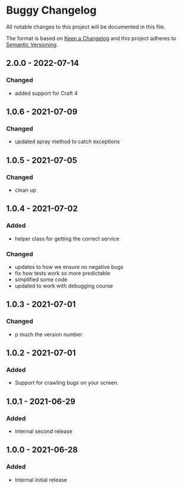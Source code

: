 # Buggy Changelog

All notable changes to this project will be documented in this file.

The format is based on [Keep a Changelog](http://keepachangelog.com/) and this project adheres to [Semantic Versioning](http://semver.org/).

## 2.0.0 - 2022-07-14
### Changed
- added support for Craft 4

## 1.0.6 - 2021-07-09
### Changed
- updated spray method to catch exceptions

## 1.0.5 - 2021-07-05
### Changed
- clean up

## 1.0.4 - 2021-07-02

### Added
- helper class for getting the correct service

### Changed
- updates to how we ensure no negative bugs
- fix how tests work so more predictable
- simplified some code
- updated to work with debugging course

## 1.0.3 - 2021-07-01
### Changed
- p much the version number


## 1.0.2 - 2021-07-01
### Added
- Support for crawling bugs on your screen.

## 1.0.1 - 2021-06-29
### Added
- Internal second release

## 1.0.0 - 2021-06-28
### Added
- Internal initial release
